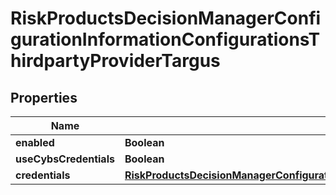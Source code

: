 
# RiskProductsDecisionManagerConfigurationInformationConfigurationsThirdpartyProviderTargus

## Properties
Name | Type | Description | Notes
------------ | ------------- | ------------- | -------------
**enabled** | **Boolean** |  |  [optional]
**useCybsCredentials** | **Boolean** |  |  [optional]
**credentials** | [**RiskProductsDecisionManagerConfigurationInformationConfigurationsThirdpartyProviderTargusCredentials**](RiskProductsDecisionManagerConfigurationInformationConfigurationsThirdpartyProviderTargusCredentials.md) |  |  [optional]



